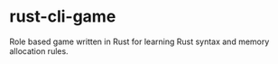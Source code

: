 # rust-cli-game
Role based game written in Rust for learning Rust syntax and memory allocation rules. 
